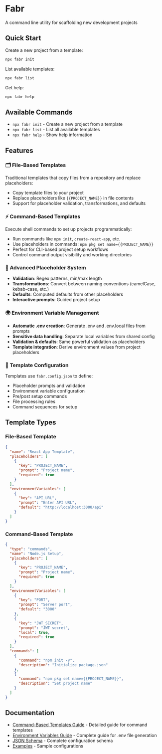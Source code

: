 # Fabr
A command line utility for scaffolding new development projects

## Quick Start

Create a new project from a template:

```bash
npx fabr init
```

List available templates:

```bash
npx fabr list
```

Get help:

```bash
npx fabr help
```

## Available Commands

- `npx fabr init` - Create a new project from a template
- `npx fabr list` - List all available templates  
- `npx fabr help` - Show help information

## Features

### 🗂️ **File-Based Templates**
Traditional templates that copy files from a repository and replace placeholders:
- Copy template files to your project
- Replace placeholders like `{{PROJECT_NAME}}` in file contents
- Support for placeholder validation, transformations, and defaults

### ⚡ **Command-Based Templates** 
Execute shell commands to set up projects programmatically:
- Run commands like `npm init`, `create-react-app`, etc.
- Use placeholders in commands: `npm pkg set name={{PROJECT_NAME}}`
- Perfect for CLI-based project setup workflows
- Control command output visibility and working directories

### 🔧 **Advanced Placeholder System**
- **Validation**: Regex patterns, min/max length
- **Transformations**: Convert between naming conventions (camelCase, kebab-case, etc.)
- **Defaults**: Computed defaults from other placeholders
- **Interactive prompts**: Guided project setup

### 🌍 **Environment Variable Management**
- **Automatic .env creation**: Generate .env and .env.local files from prompts
- **Sensitive data handling**: Separate local variables from shared config
- **Validation & defaults**: Same powerful validation as placeholders
- **Template integration**: Derive environment values from project placeholders

### 📝 **Template Configuration**
Templates use `fabr.config.json` to define:
- Placeholder prompts and validation
- Environment variable configuration
- Pre/post setup commands
- File processing rules
- Command sequences for setup

## Template Types

### File-Based Template
```json
{
  "name": "React App Template",
  "placeholders": [
    {
      "key": "PROJECT_NAME",
      "prompt": "Project name",
      "required": true
    }
  ],
  "environmentVariables": [
    {
      "key": "API_URL",
      "prompt": "Enter API URL",
      "default": "http://localhost:3000/api"
    }
  ]
}
```

### Command-Based Template  
```json
{
  "type": "commands",
  "name": "Node.js Setup",
  "placeholders": [
    {
      "key": "PROJECT_NAME", 
      "prompt": "Project name",
      "required": true
    }
  ],
  "environmentVariables": [
    {
      "key": "PORT",
      "prompt": "Server port",
      "default": "3000"
    },
    {
      "key": "JWT_SECRET",
      "prompt": "JWT secret",
      "local": true,
      "required": true
    }
  ],
  "commands": [
    {
      "command": "npm init -y",
      "description": "Initialize package.json"
    },
    {
      "command": "npm pkg set name={{PROJECT_NAME}}",
      "description": "Set project name"
    }
  ]
}
```

## Documentation

- [Command-Based Templates Guide](./COMMAND-TEMPLATES.md) - Detailed guide for command templates
- [Environment Variables Guide](./ENVIRONMENT-VARIABLES.md) - Complete guide for .env file generation
- [JSON Schema](./fabr.config.schema.json) - Complete configuration schema
- [Examples](./example-command-template.json) - Sample configurations
